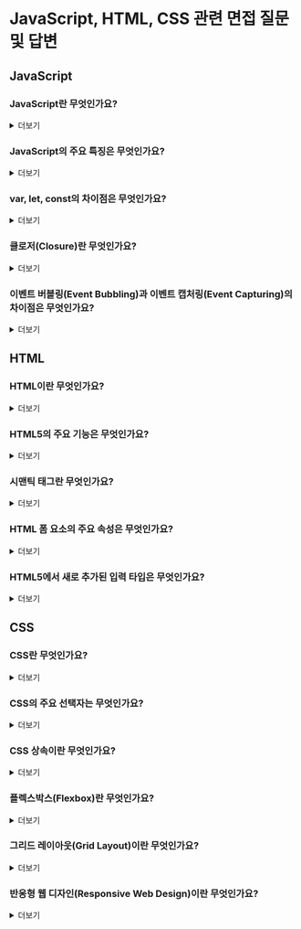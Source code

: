 # JavaScript, HTML, CSS 관련 면접 질문 및 답변

## JavaScript

### JavaScript란 무엇인가요?
<details>
  <summary>더보기</summary>

  **JavaScript:** 웹 페이지의 동적 기능을 구현하기 위한 스크립트 언어입니다. 주로 클라이언트 사이드에서 실행되며, HTML과 CSS와 함께 웹 개발의 핵심 요소입니다.
</details>

### JavaScript의 주요 특징은 무엇인가요?
<details>
  <summary>더보기</summary>

  - **동적 타이핑:** 변수의 데이터 타입을 명시할 필요가 없습니다.
  - **객체 기반:** 객체 지향 프로그래밍을 지원합니다.
  - **이벤트 중심:** 사용자와의 상호작용을 처리할 수 있습니다.
  - **인터프리터 언어:** 코드를 한 줄씩 실행합니다.
</details>

### var, let, const의 차이점은 무엇인가요?
<details>
  <summary>더보기</summary>

  - **var:** 함수 스코프를 가지며, 중복 선언이 가능합니다.
  - **let:** 블록 스코프를 가지며, 중복 선언이 불가능합니다.
  - **const:** 블록 스코프를 가지며, 상수로 사용되며 중복 선언과 재할당이 불가능합니다.
</details>

### 클로저(Closure)란 무엇인가요?
<details>
  <summary>더보기</summary>

  **클로저 (Closure):** 함수가 선언된 환경을 기억하여, 함수 외부에서 호출된 변수에 접근할 수 있는 기능입니다. 클로저는 내부 함수가 외부 함수의 변수에 접근할 수 있도록 합니다.
</details>

### 이벤트 버블링(Event Bubbling)과 이벤트 캡처링(Event Capturing)의 차이점은 무엇인가요?
<details>
  <summary>더보기</summary>

  - **이벤트 버블링:** 이벤트가 하위 요소에서 시작하여 상위 요소로 전파됩니다.
  - **이벤트 캡처링:** 이벤트가 상위 요소에서 시작하여 하위 요소로 전파됩니다.
</details>

## HTML

### HTML이란 무엇인가요?
<details>
  <summary>더보기</summary>

  **HTML (HyperText Markup Language):** 웹 페이지의 구조와 내용을 정의하는 마크업 언어입니다. HTML 요소를 사용하여 텍스트, 이미지, 링크 등을 웹 페이지에 포함시킬 수 있습니다.
</details>

### HTML5의 주요 기능은 무엇인가요?
<details>
  <summary>더보기</summary>

  - **새로운 시맨틱 태그:** <article>, <section>, <header>, <footer> 등.
  - **비디오 및 오디오 태그:** <video>, <audio>.
  - **캔버스 요소:** <canvas>를 사용한 그래픽 및 애니메이션.
  - **폼 입력 타입:** email, date, color 등.
  - **로컬 저장소:** localStorage와 sessionStorage.
</details>

### 시맨틱 태그란 무엇인가요?
<details>
  <summary>더보기</summary>

  **시맨틱 태그 (Semantic Tag):** 웹 페이지의 의미를 명확히 하기 위해 사용되는 HTML 태그입니다. 예: <header>, <nav>, <main>, <footer>, <article>, <section> 등.
</details>

### HTML 폼 요소의 주요 속성은 무엇인가요?
<details>
  <summary>더보기</summary>

  - **action:** 폼 데이터가 전송될 URL을 지정합니다.
  - **method:** 폼 데이터 전송 방식을 지정합니다 (GET 또는 POST).
  - **enctype:** 폼 데이터 인코딩 방식을 지정합니다.
  - **target:** 폼이 제출된 후 결과를 표시할 창이나 프레임을 지정합니다.
</details>

### HTML5에서 새로 추가된 입력 타입은 무엇인가요?
<details>
  <summary>더보기</summary>

  **새로운 입력 타입:** email, url, number, range, date, month, week, time, datetime-local, color.
</details>

## CSS

### CSS란 무엇인가요?
<details>
  <summary>더보기</summary>

  **CSS (Cascading Style Sheets):** 웹 페이지의 외관을 정의하는 스타일시트 언어입니다. HTML 요소의 레이아웃, 색상, 글꼴 등을 지정할 수 있습니다.
</details>

### CSS의 주요 선택자는 무엇인가요?
<details>
  <summary>더보기</summary>

  - **기본 선택자:** 태그, 클래스, ID 선택자.
  - **조합 선택자:** 자손 선택자, 자식 선택자, 인접 형제 선택자, 일반 형제 선택자.
  - **속성 선택자:** 특정 속성을 가진 요소를 선택.
  - **가상 클래스 선택자:** :hover, :focus, :nth-child 등.
  - **가상 요소 선택자:** ::before, ::after 등.
</details>

### CSS 상속이란 무엇인가요?
<details>
  <summary>더보기</summary>

  **CSS 상속:** 특정 요소의 스타일 속성이 자식 요소에 상속되는 것을 의미합니다. 예: 글꼴, 색상 등.
</details>

### 플렉스박스(Flexbox)란 무엇인가요?
<details>
  <summary>더보기</summary>

  **플렉스박스 (Flexbox):** 일차원 레이아웃 모델로, 컨테이너와 그 안의 항목을 정렬하고 배치하는 데 사용됩니다. 주로 공간 배분과 정렬을 간편하게 처리할 수 있습니다.
</details>

### 그리드 레이아웃(Grid Layout)이란 무엇인가요?
<details>
  <summary>더보기</summary>

  **그리드 레이아웃 (Grid Layout):** 이차원 레이아웃 시스템으로, 행과 열을 사용하여 요소를 배치합니다. 복잡한 레이아웃을 쉽게 구성할 수 있습니다.
</details>

### 반응형 웹 디자인(Responsive Web Design)이란 무엇인가요?
<details>
  <summary>더보기</summary>
  
  **반응형 웹 디자인:** 다양한 디바이스와 화면 크기에 맞추어 웹 페이지의 레이아웃을 동적으로 조절하는 디자인 기법입니다. 미디어 쿼리를 사용하여 구현합니다.
</details>
